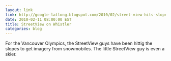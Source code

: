 ```yaml
---
layout: link
link: http://google-latlong.blogspot.com/2010/02/street-view-hits-slopes-at-whistler.html
date: 2010-02-11 08:00:00 EST
title: StreetView on Whistler
categories: blog
---
```


For the Vancouver Olympics, the StreetView guys have been hittig the slopes to get imagery from snowmobiles.  The little StreetView guy is even a skier.
